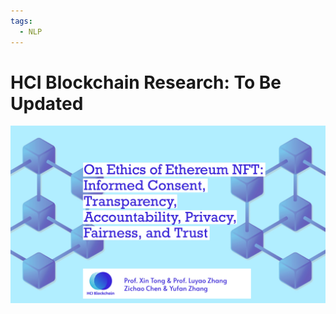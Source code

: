 ```yaml
---
tags:
  - NLP
---
```


# HCI Blockchain Research: To Be Updated

![HCIBlockchain](../img/research/R-HCI-Blockchain.jpg)
